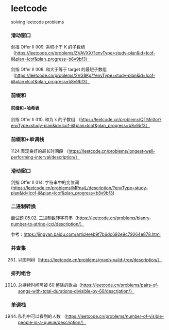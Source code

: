 # leetcode
solving leetcode problems 

### 滑动窗口
剑指 Offer II 009. 乘积小于 K 的子数组 （https://leetcode.cn/problems/ZVAVXX/?envType=study-plan&id=lcof-ii&plan=lcof&plan_progress=b8v9bf3）

剑指 Offer II 008. 和大于等于 target 的最短子数组 （https://leetcode.cn/problems/2VG8Kg/?envType=study-plan&id=lcof-ii&plan=lcof&plan_progress=b8v9bf3）


### 前缀和

#### 前缀和+哈希表

剑指 Offer II 010. 和为 k 的子数组 （https://leetcode.cn/problems/QTMn0o/?envType=study-plan&id=lcof-ii&plan=lcof&plan_progress=b8v9bf3）

### 前缀和+单调栈

1124.表现良好的最长时间段 （https://leetcode.cn/problems/longest-well-performing-interval/description/）


### 滑动窗口

剑指 Offer II 014. 字符串中的变位词 (https://leetcode.cn/problems/MPnaiL/description/?envType=study-plan&id=lcof-ii&plan=lcof&plan_progress=b8v9bf3)

### 二进制转换

面试题 05.02. 二进制数转字符串（https://leetcode.cn/problems/bianry-number-to-string-lcci/description/）

参考：https://jingyan.baidu.com/article/eb9f7b6dc692e9c79264e878.html


### 并查集

261. 以图判树（https://leetcode.cn/problems/graph-valid-tree/description/）


### 排列组合

1010. 总持续时间可被 60 整除的歌曲（https://leetcode.cn/problems/pairs-of-songs-with-total-durations-divisible-by-60/description/）


### 单调栈

1944. 队列中可以看到的人数 （https://leetcode.cn/problems/number-of-visible-people-in-a-queue/description/）
